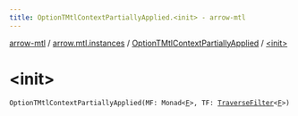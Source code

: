 ```yaml
---
title: OptionTMtlContextPartiallyApplied.<init> - arrow-mtl
---
```


[arrow-mtl](../../index.html) / [arrow.mtl.instances](../index.html) / [OptionTMtlContextPartiallyApplied](index.html) / [&lt;init&gt;](./-init-.html)

# &lt;init&gt;

`OptionTMtlContextPartiallyApplied(MF: Monad<`[`F`](index.html#F)`>, TF: `[`TraverseFilter`](../../arrow.mtl.typeclasses/-traverse-filter/index.html)`<`[`F`](index.html#F)`>)`
